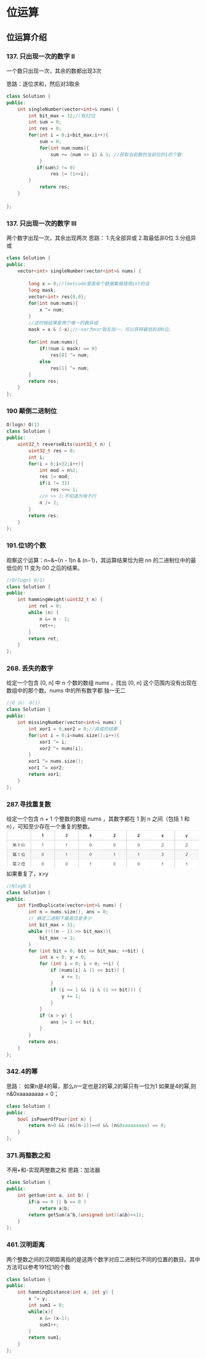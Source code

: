 # 位运算
## 位运算介绍
### 137. 只出现一次的数字 II
一个数只出现一次，其余的数都出现3次

思路：逐位求和，然后对3取余
```cpp
class Solution {
public:
    int singleNumber(vector<int>& nums) {
        int bit_max = 32;//有32位
        int sum = 0;
        int res = 0;
        for(int i = 0;i<bit_max;i++){
            sum = 0;
            for(int num:nums){
                sum += (num >> i) & 1; //获取当前数的当前位的1的个数
            }
           if(sum%3 != 0)
                res |= (1<<i);
        }
            return res;
    }

};
```
### 137. 只出现一次的数字 III
两个数字出现一次，其余出现两次
思路：
1.先全部异或
2.取最低非0位
3.分组异或
```cpp
class Solution {
public:
    vector<int> singleNumber(vector<int>& nums) {

        long x = 0;//leetcode里面有个数据集报错用int的话
        long mask;
        vector<int> res{0,0};
        for(int num:nums){
            x ^= num;
        }
        //这时候结果是两个唯一的数异或
        mask = x & (-x);//-xor为xor取反加一，可以获得最低的非0位。

        for(int num:nums){
            if((num & mask) == 0)
                res[0] ^= num;
            else
                res[1] ^= num;
        }
        return res;
    }
};
```
### 190 颠倒二进制位
```cpp
O(logn) O(1)
class Solution {
public:
    uint32_t reverseBits(uint32_t n) {
        uint32_t res = 0;
        int i;
        for(i = 0;i<32;i++){
            int mod = n%2;
            res |= mod;
            if(i != 31)
                res <<= 1;
            //n >> 1;不知道为啥不行
            n /= 2;
        }
        return res;
    }
};
```
### 191.位1的个数
观察这个运算：n~\&~(n - 1)n & (n−1)，其运算结果恰为把 nn 的二进制位中的最低位的 11 变为 00 之后的结果。
```cpp
//O(logn) O(1)
class Solution {
public:
    int hammingWeight(uint32_t n) {
        int ret = 0;
        while (n) {
            n &= n - 1;
            ret++;
        }
        return ret;
    }
};
```
### 268. 丢失的数字
给定一个包含 [0, n] 中 n 个数的数组 nums ，找出 [0, n] 这个范围内没有出现在数组中的那个数。nums 中的所有数字都 独一无二
```cpp
//O（n） O(1)
class Solution {
public:
    int missingNumber(vector<int>& nums) {
        int xor1 = 0,xor2 = 0;//异或的结果
        for(int i = 0;i<nums.size();i++){
            xor1 ^= i;
            xor2 ^= nums[i];
        }
        xor1 ^= nums.size();
        xor1 ^= xor2;
        return xor1;
    }
};
```
### 287.寻找重复数
给定一个包含 n + 1 个整数的数组 nums ，其数字都在 1 到 n 之间（包括 1 和 n），可知至少存在一个重复的整数。
![寻找重复数](image/287.PNG)
如果重复了，x>y
```cpp
//NlogN 1
class Solution {
public:
    int findDuplicate(vector<int>& nums) {
        int n = nums.size(), ans = 0;
        // 确定二进制下最高位是多少
        int bit_max = 31;
        while (!((n - 1) >> bit_max)){
            bit_max -= 1;
        }
        for (int bit = 0; bit <= bit_max; ++bit) {
            int x = 0, y = 0;
            for (int i = 0; i < n; ++i) {
                if (nums[i] & (1 << bit)) {
                    x += 1;
                }
                if (i >= 1 && (i & (1 << bit))) {
                    y += 1;
                }
            }
            if (x > y) {
                ans |= 1 << bit;
            }
        }
        return ans;
    }
};
```

### 342.4的幂
思路：
如果n是4的幂，那么n一定也是2的幂,2的幂只有一位为1
如果是4的幂,则n&0xaaaaaaaa = 0；
```cpp
class Solution {
public:
    bool isPowerOfFour(int n) {
        return n>0 && (n&(n-1))==0 && (n&0xaaaaaaaa) == 0;
    }
};
```
### 371.两整数之和
不用+和-实现两整数之和
思路：加法器
```cpp
class Solution {
public:
    int getSum(int a, int b) {
        if(a == 0 || b == 0 )
            return a|b;
        return getSum(a^b,(unsigned int)(a&b)<<1);
    }
};
```
### 461.汉明距离
两个整数之间的汉明距离指的是这两个数字对应二进制位不同的位置的数目。其中方法可以参考191位1的个数
```cpp
class Solution {
public:
    int hammingDistance(int x, int y) {
        x ^= y;
        int sum1 = 0;
        while(x){
            x &= (x-1);
            sum1++;
        }
        return sum1;
    }
};
```